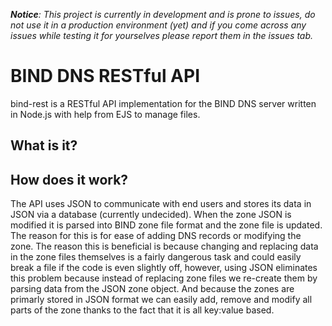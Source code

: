 _**Notice**: This project is currently in development and is prone to issues, do not use it in a production environment (yet) and if you come across any issues while testing it for yourselves please report them in the issues tab._

# BIND DNS RESTful API

bind-rest is a RESTful API implementation for the BIND DNS server written in Node.js with help from EJS to manage files. 

## What is it?

## How does it work?

The API uses JSON to communicate with end users and stores its data in JSON via a database (currently undecided). When the zone JSON is modified it is parsed into BIND zone file format and the zone file is updated. The reason for this is for ease of adding DNS records or modifying the zone. The reason this is beneficial is because changing and replacing data in the zone files themselves is a fairly dangerous task and could easily break a file if the code is even slightly off, however, using JSON eliminates this problem because instead of replacing zone files we re-create them by parsing data from the JSON zone object. And because the zones are primarly stored in JSON format we can easily add, remove and modify all parts of the zone thanks to the fact that it is all key:value based.

